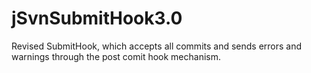 # jSvnSubmitHook3.0
Revised SubmitHook, which accepts all commits and sends errors and warnings through the post comit hook mechanism.
